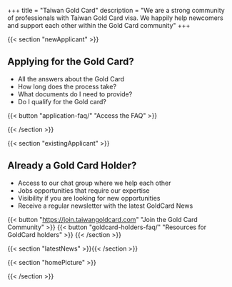 +++
title = "Taiwan Gold Card"
description = "We are a strong community of professionals with Taiwan Gold Card visa. We happily help newcomers and support each other within the Gold Card community"
+++

{{< section "newApplicant" >}}

## Applying for the Gold Card?

* All the answers about the Gold Card
* How long does the process take?
* What documents do I need to provide?
* Do I qualify for the Gold card?

{{< button "application-faq/" "Access the FAQ" >}}

{{< /section >}}

{{< section "existingApplicant" >}}

## Already a Gold Card Holder?

* Access to our chat group where we help each other
* Jobs opportunities that require our expertise
* Visibility if you are looking for new opportunities
* Receive a regular newsletter with the latest GoldCard News

{{< button "https://join.taiwangoldcard.com" "Join the Gold Card Community" >}}
{{< button "goldcard-holders-faq/" "Resources for GoldCard holders" >}}
{{< /section >}}

[//]: # "latestNews is modified by news_display.js"
{{< section "latestNews" >}}{{< /section >}}

{{< section "homePicture" >}}

{{< /section >}}
